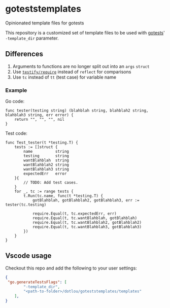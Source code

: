 # goteststemplates
Opinionated template files for gotests

This repository is a customized set of template files to be used with [gotests](https://github.com/cweill/gotests)' `-template_dir` parameter.

## Differences

1. Arguments to functions are no longer split out into an `args` `struct`
2. Use [`testify/require`](https://github.com/stretchr/testify/tree/master/require) instead of `reflect` for comparisons
3. Use `tc` instead of `tt` (test case) for variable name

### Example

Go code:

```golang
func tester(testing string) (blahblah string, blahblah2 string, blahblah3 string, err error) {
    return "", "", "", nil
}
```

Test code:

```golang
func Test_tester(t *testing.T) {
    tests := []struct {
        name          string
        testing       string
        wantBlahblah  string
        wantBlahblah2 string
        wantBlahblah3 string
        expectedErr   error
    }{
        // TODO: Add test cases.
    }
    for _, tc := range tests {
        t.Run(tc.name, func(t *testing.T) {
            gotBlahblah, gotBlahblah2, gotBlahblah3, err := tester(tc.testing)

            require.Equal(t, tc.expectedErr, err)
            require.Equal(t, tc.wantBlahblah, gotBlahblah)
            require.Equal(t, tc.wantBlahblah2, gotBlahblah2)
            require.Equal(t, tc.wantBlahblah3, gotBlahblah3)
        })
    }
}
```

## Vscode usage

Checkout this repo and add the following to your user settings:

```json
{
 "go.generateTestsFlags": [
        "-template_dir",
        "<path-to-folder>/dotlou/goteststemplates/templates"
    ],
}
```
